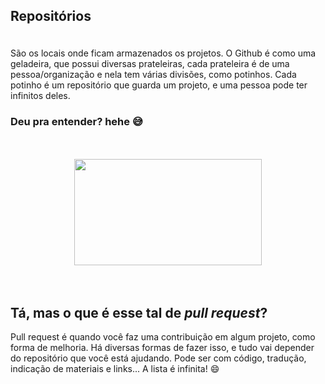 ## Repositórios  
ㅤ  
São os locais onde ficam armazenados os projetos. O Github é como uma geladeira, que possui diversas prateleiras, cada prateleira é de uma pessoa/organização e nela tem várias divisões, como potinhos. Cada potinho é um repositório que guarda um projeto, e uma pessoa pode ter infinitos deles.  

### Deu pra entender? hehe :sweat_smile:
ㅤ 
<p align="center">
<img width="300px" align=center height="170px" src="https://media.giphy.com/media/4IUmsssMHo9gc/giphy.gif">
</p>  
ㅤ   

## Tá, mas o que é esse tal de **_pull request_**?  

Pull request é quando você faz uma contribuição em algum projeto, como forma de melhoria. Há diversas formas de fazer isso, e tudo vai depender do repositório que você está ajudando. Pode ser com código, tradução, indicação de materiais e links... A lista é infinita! :smile:  
ㅤ 

